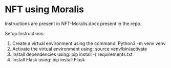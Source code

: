 # NFT using Moralis

Instructions are present in NFT-Moralis.docx present in the repo.

Setup Instructions:

1. Create a virtual environment using the command: Python3 -m venv venv
2. Activate the virtual environment using: source venv/bin/activate
3. Install dependencies using: pip install -r requirements.txt
4. Install Flask using: pip install Flask
